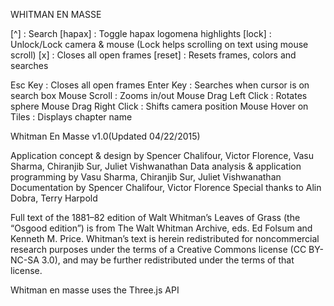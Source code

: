 WHITMAN EN MASSE

[^] : Search 
[hapax] : Toggle hapax logomena highlights 
[lock] : Unlock/Lock camera & mouse (Lock helps scrolling on text using mouse scroll)
[x] : Closes all open frames 
[reset] : Resets frames, colors and searches

Esc Key : Closes all open frames
Enter Key : Searches when cursor is on search box
Mouse Scroll : Zooms in/out
Mouse Drag Left Click : Rotates sphere
Mouse Drag Right Click : Shifts camera position
Mouse Hover on Tiles : Displays chapter name

Whitman En Masse v1.0(Updated 04/22/2015)

Application concept & design by Spencer Chalifour, Victor Florence, Vasu Sharma, Chiranjib Sur, Juliet Vishwanathan
Data analysis & application programming by Vasu Sharma, Chiranjib Sur, Juliet Vishwanathan
Documentation by Spencer Chalifour, Victor Florence
Special thanks to Alin Dobra, Terry Harpold

Full text of the 1881–82 edition of Walt Whitman’s Leaves of Grass (the “Osgood edition”) is from The Walt Whitman Archive, eds. Ed Folsum and Kenneth M. Price. Whitman’s text is herein redistributed for noncommercial research purposes under the terms of a Creative Commons license (CC BY-NC-SA 3.0), and may be further redistributed under the terms of that license.

Whitman en masse uses the Three.js API